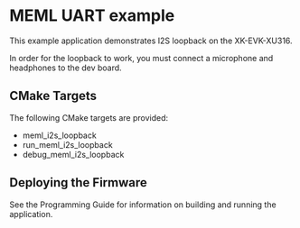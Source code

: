 # MEML UART example

This example application demonstrates I2S loopback on the XK-EVK-XU316.

In order for the loopback to work, you must connect a microphone and headphones to the dev board.

## CMake Targets

The following CMake targets are provided:

- meml_i2s_loopback
- run_meml_i2s_loopback
- debug_meml_i2s_loopback

## Deploying the Firmware

See the Programming Guide for information on building and running the application.
